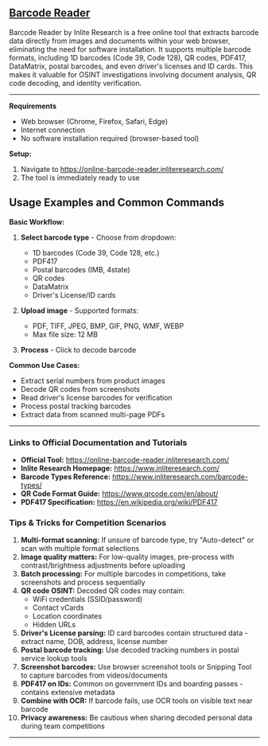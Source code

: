 ## [Barcode Reader](https://online-barcode-reader.inliteresearch.com/)

Barcode Reader by Inlite Research is a free online tool that extracts barcode data directly from images and documents within your web browser, eliminating the need for software installation. It supports multiple barcode formats, including 1D barcodes (Code 39, Code 128), QR codes, PDF417, DataMatrix, postal barcodes, and even driver's licenses and ID cards. This makes it valuable for OSINT investigations involving document analysis, QR code decoding, and identity verification.

---

 **Requirements**
- Web browser (Chrome, Firefox, Safari, Edge)
- Internet connection
- No software installation required (browser-based tool)

**Setup:**
1. Navigate to https://online-barcode-reader.inliteresearch.com/
2. The tool is immediately ready to use

## Usage Examples and Common Commands
**Basic Workflow:**
1. **Select barcode type** - Choose from dropdown:
   - 1D barcodes (Code 39, Code 128, etc.)
   - PDF417
   - Postal barcodes (IMB, 4state)
   - QR codes
   - DataMatrix
   - Driver's License/ID cards

2. **Upload image** - Supported formats:
   - PDF, TIFF, JPEG, BMP, GIF, PNG, WMF, WEBP
   - Max file size: 12 MB

3. **Process** - Click to decode barcode

**Common Use Cases:**
- Extract serial numbers from product images
- Decode QR codes from screenshots
- Read driver's license barcodes for verification
- Process postal tracking barcodes
- Extract data from scanned multi-page PDFs
---
### Links to Official Documentation and Tutorials
- **Official Tool:** https://online-barcode-reader.inliteresearch.com/
- **Inlite Research Homepage:** https://www.inliteresearch.com/
- **Barcode Types Reference:** https://www.inliteresearch.com/barcode-types/
- **QR Code Format Guide:** https://www.qrcode.com/en/about/
- **PDF417 Specification:** https://en.wikipedia.org/wiki/PDF417

### Tips & Tricks for Competition Scenarios
1. **Multi-format scanning:** If unsure of barcode type, try "Auto-detect" or scan with multiple format selections
2. **Image quality matters:** For low-quality images, pre-process with contrast/brightness adjustments before uploading
3. **Batch processing:** For multiple barcodes in competitions, take screenshots and process sequentially
4. **QR code OSINT:** Decoded QR codes may contain:
   - WiFi credentials (SSID/password)
   - Contact vCards
   - Location coordinates
   - Hidden URLs
5. **Driver's License parsing:** ID card barcodes contain structured data - extract name, DOB, address, license number
6. **Postal barcode tracking:** Use decoded tracking numbers in postal service lookup tools
7. **Screenshot barcodes:** Use browser screenshot tools or Snipping Tool to capture barcodes from videos/documents
8. **PDF417 on IDs:** Common on government IDs and boarding passes - contains extensive metadata
9. **Combine with OCR:** If barcode fails, use OCR tools on visible text near barcode
10. **Privacy awareness:** Be cautious when sharing decoded personal data during team competitions
---
